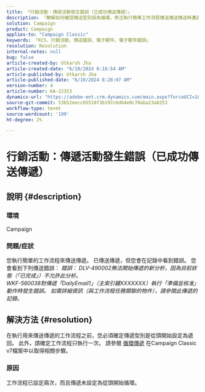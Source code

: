 ```yaml
---
title: 「行銷活動：傳遞活動發生錯誤（已成功傳送傳遞）」
description: 「瞭解如何確認傳送型別設為循環，修正執行簡單工作流程傳送傳送傳送時遭遇錯誤的問題。」
solution: Campaign
product: Campaign
applies-to: "Campaign Classic"
keywords: 「KCS、行銷活動、傳送錯誤、電子郵件、電子郵件錯誤」
resolution: Resolution
internal-notes: null
bug: false
article-created-by: Utkarsh Jha
article-created-date: "6/10/2024 8:18:54 AM"
article-published-by: Utkarsh Jha
article-published-date: "6/10/2024 8:28:07 AM"
version-number: 4
article-number: KA-22353
dynamics-url: "https://adobe-ent.crm.dynamics.com/main.aspx?forceUCI=1&pagetype=entityrecord&etn=knowledgearticle&id=cc584d11-0227-ef11-840a-6045bd026b83"
source-git-commit: 53b52eecc65518f3b197c6d64e0c70aba23a8253
workflow-type: tm+mt
source-wordcount: '199'
ht-degree: 2%

---
```


# 行銷活動：傳遞活動發生錯誤（已成功傳送傳遞）

## 說明 {#description}


### 環境

Campaign

### 問題/症狀

您執行簡單的工作流程來傳送傳遞。 已傳送傳遞，但您會在記錄中看到錯誤。 您會看到下列傳送錯誤：
*錯誤： DLV-490002無法開始傳遞的新分析，因為目前狀態（「已完成」）不允許此分析。
<br>WKF-560038對傳遞「DailyEmail1」（主索引鍵XXXXXXX）執行「準備並核准」動作時發生錯誤。 如需詳細資訊（與工作流程任務關聯的物件），請參閱此傳遞的記錄。*


## 解決方法 {#resolution}


在執行用來傳送傳遞的工作流程之前，您必須確定傳遞型別是從頭開始設定為遞回。 此外，請確定工作流程只執行一次。 請參閱 [循環傳遞](https://experienceleague.adobe.com/docs/campaign-classic/using/automating-with-workflows/action-activities/recurring-delivery.html?lang=en) 在Campaign Classic v7檔案中以取得相關步驟。

### 原因

工作流程已設定兩次，而且傳遞未設定為從頭開始循環。
